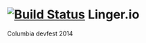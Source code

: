 [![Build Status](https://travis-ci.org/lingerio/web_app.png)](https://travis-ci.org/lingerio/web_app)
Linger.io
=========
Columbia devfest 2014
